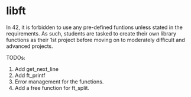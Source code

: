 # libft

In 42, it is forbidden to use any pre-defined funtions unless stated in the requirements. As such, students are tasked to create their own library functions as their 1st project before moving on to moderately difficult and advanced projects.

TODOs:
1. Add get_next_line
2. Add ft_printf
3. Error management for the functions.
4. Add a free function for ft_split.
